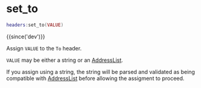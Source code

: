 # set_to

```lua
headers:set_to(VALUE)
```

{{since('dev')}}

Assign `VALUE` to the `To` header.

`VALUE` may be either a string or an [AddressList](index.md#addresslist).

If you assign using a string, the string will be parsed and validated as being
compatible with [AddressList](index.md#addresslist) before allowing the assigment to proceed.
